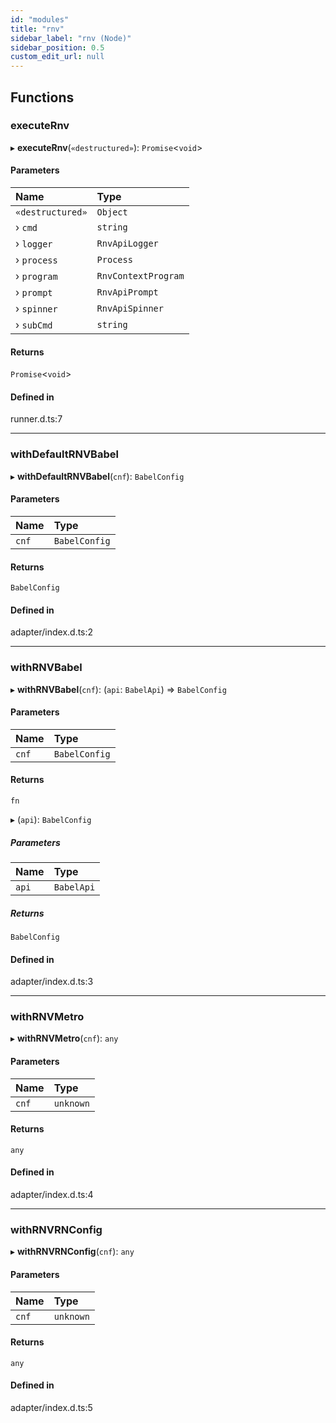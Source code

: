 ```yaml
---
id: "modules"
title: "rnv"
sidebar_label: "rnv (Node)"
sidebar_position: 0.5
custom_edit_url: null
---
```


## Functions

### executeRnv

▸ **executeRnv**(`«destructured»`): `Promise`\<`void`\>

#### Parameters

| Name | Type |
| :------ | :------ |
| `«destructured»` | `Object` |
| › `cmd` | `string` |
| › `logger` | `RnvApiLogger` |
| › `process` | `Process` |
| › `program` | `RnvContextProgram` |
| › `prompt` | `RnvApiPrompt` |
| › `spinner` | `RnvApiSpinner` |
| › `subCmd` | `string` |

#### Returns

`Promise`\<`void`\>

#### Defined in

runner.d.ts:7

___

### withDefaultRNVBabel

▸ **withDefaultRNVBabel**(`cnf`): `BabelConfig`

#### Parameters

| Name | Type |
| :------ | :------ |
| `cnf` | `BabelConfig` |

#### Returns

`BabelConfig`

#### Defined in

adapter/index.d.ts:2

___

### withRNVBabel

▸ **withRNVBabel**(`cnf`): (`api`: `BabelApi`) => `BabelConfig`

#### Parameters

| Name | Type |
| :------ | :------ |
| `cnf` | `BabelConfig` |

#### Returns

`fn`

▸ (`api`): `BabelConfig`

##### Parameters

| Name | Type |
| :------ | :------ |
| `api` | `BabelApi` |

##### Returns

`BabelConfig`

#### Defined in

adapter/index.d.ts:3

___

### withRNVMetro

▸ **withRNVMetro**(`cnf`): `any`

#### Parameters

| Name | Type |
| :------ | :------ |
| `cnf` | `unknown` |

#### Returns

`any`

#### Defined in

adapter/index.d.ts:4

___

### withRNVRNConfig

▸ **withRNVRNConfig**(`cnf`): `any`

#### Parameters

| Name | Type |
| :------ | :------ |
| `cnf` | `unknown` |

#### Returns

`any`

#### Defined in

adapter/index.d.ts:5
